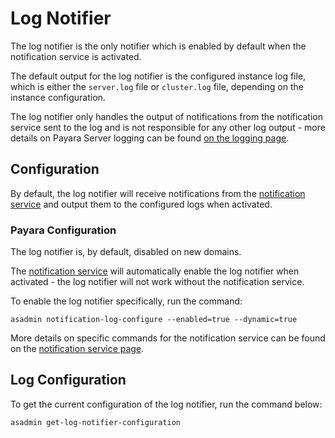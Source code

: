 # Log Notifier
The log notifier is the only notifier which is enabled by default when the notification service is activated.

The default output for the log notifier is the configured instance log file, which is either the `server.log` file or `cluster.log` file, depending on the instance configuration.

The log notifier only handles the output of notifications from the notification service sent to the log and is not responsible for any other log output - more details on Payara Server logging can be found [on the logging page](/documentation/core-documentation/logging/logging.md).

## Configuration

By default, the log notifier will receive notifications from the [notification service](/documentation/extended-documentation/notification-service/notification-service.md) and output them to the configured logs when activated.

### Payara Configuration

The log notifier is, by default, disabled on new domains.

The [notification service](/documentation/extended-documentation/notification-service/notification-service.md) will automatically enable the log notifier when activated - the log notifier will not work without the notification service. 

To enable the log notifier specifically, run the command:

```Shell
asadmin notification-log-configure --enabled=true --dynamic=true
```

More details on specific commands for the notification service can be found on the [notification service page](/documentation/extended-documentation/notification-service/notification-service.md).

## Log Configuration

To get the current configuration of the log notifier, run the command below:

```Shell
asadmin get-log-notifier-configuration
```
